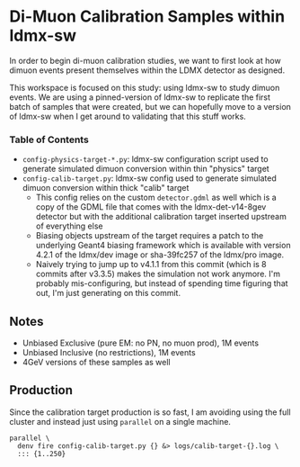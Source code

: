 # Di-Muon Calibration Samples within ldmx-sw
In order to begin di-muon calibration studies, we want to first look at
how dimuon events present themselves within the LDMX detector as designed.

This workspace is focused on this study: using ldmx-sw to study dimuon events.
We are using a pinned-version of ldmx-sw to replicate the first batch of
samples that were created, but we can hopefully move to a version of ldmx-sw
when I get around to validating that this stuff works.

### Table of Contents
- `config-physics-target-*.py`: ldmx-sw configuration script used to generate simulated dimuon conversion within thin "physics" target
- `config-calib-target.py`: ldmx-sw config used to generate simulated dimuon conversion within thick "calib" target
  - This config relies on the custom `detector.gdml` as well which is a copy of the GDML file that comes with
    the ldmx-det-v14-8gev detector but with the additional calibration target inserted upstream of everything else
  - Biasing objects upstream of the target requires a patch to the underlying Geant4 biasing framework which is
    available with version 4.2.1 of the ldmx/dev image or sha-39fc257 of the ldmx/pro image.
  - Naively trying to jump up to v4.1.1 from this commit (which is 8 commits after v3.3.5)
    makes the simulation not work anymore. I'm probably mis-configuring, but instead of
    spending time figuring that out, I'm just generating on this commit.

## Notes

- Unbiased Exclusive (pure EM: no PN, no muon prod), 1M events
- Unbiased Inclusive (no restrictions), 1M events
- 4GeV versions of these samples as well


## Production
Since the calibration target production is so fast, I am avoiding using
the full cluster and instead just using `parallel` on a single machine.

```
parallel \
  denv fire config-calib-target.py {} &> logs/calib-target-{}.log \
  ::: {1..250}
```
